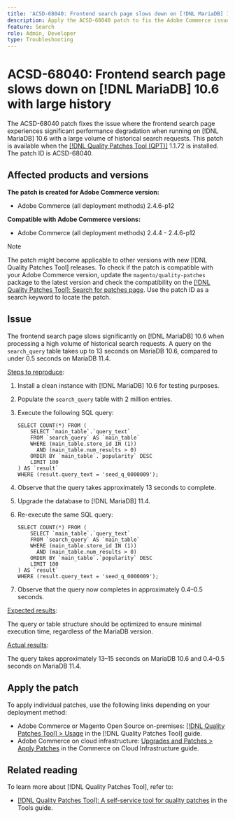 ```yaml
---
title: 'ACSD-68040: Frontend search page slows down on [!DNL MariaDB] 10.6 with large history'
description: Apply the ACSD-68040 patch to fix the Adobe Commerce issue where the frontend search page experiences significant performance degradation when running on MariaDB 10.6 with a large volume of historical search requests.
feature: Search
role: Admin, Developer
type: Troubleshooting
---
```


# ACSD-68040: Frontend search page slows down on [!DNL MariaDB] 10.6 with large history

The ACSD-68040 patch fixes the issue where the frontend search page experiences significant performance degradation when running on [!DNL MariaDB] 10.6 with a large volume of historical search requests. This patch is available when the [[!DNL Quality Patches Tool (QPT)]](/help/tools/quality-patches-tool/quality-patches-tool-to-self-serve-quality-patches.md) 1.1.72 is installed. The patch ID is ACSD-68040.

## Affected products and versions

**The patch is created for Adobe Commerce version:**

* Adobe Commerce (all deployment methods) 2.4.6-p12

**Compatible with Adobe Commerce versions:**

* Adobe Commerce (all deployment methods) 2.4.4 - 2.4.6-p12

>[!NOTE]
>
>The patch might become applicable to other versions with new [!DNL Quality Patches Tool] releases. To check if the patch is compatible with your Adobe Commerce version, update the `magento/quality-patches` package to the latest version and check the compatibility on the [[!DNL Quality Patches Tool]: Search for patches page](https://experienceleague.adobe.com/tools/commerce-quality-patches/index.html). Use the patch ID as a search keyword to locate the patch.

## Issue

The frontend search page slows significantly on [!DNL MariaDB] 10.6 when processing a high volume of historical search requests. A query on the `search_query` table takes up to 13 seconds on MariaDB 10.6, compared to under 0.5 seconds on MariaDB 11.4.

<u>Steps to reproduce</u>:

1. Install a clean instance with [!DNL MariaDB] 10.6 for testing purposes.
1. Populate the `search_query` table with 2 million entries.
1. Execute the following SQL query:

    ```
    SELECT COUNT(*) FROM (
        SELECT `main_table`.`query_text`
        FROM `search_query` AS `main_table`
        WHERE (main_table.store_id IN (1))
          AND (main_table.num_results > 0)
        ORDER BY `main_table`.`popularity` DESC
        LIMIT 100
    ) AS `result`
    WHERE (result.query_text = 'seed_q_0000009');
    ```

1. Observe that the query takes approximately 13 seconds to complete.
1. Upgrade the database to [!DNL MariaDB] 11.4.
1. Re-execute the same SQL query:

    ```
    SELECT COUNT(*) FROM (
        SELECT `main_table`.`query_text`
        FROM `search_query` AS `main_table`
        WHERE (main_table.store_id IN (1))
          AND (main_table.num_results > 0)
        ORDER BY `main_table`.`popularity` DESC
        LIMIT 100
    ) AS `result`
    WHERE (result.query_text = 'seed_q_0000009');
    ```

1. Observe that the query now completes in approximately 0.4–0.5 seconds.

<u>Expected results</u>:

The query or table structure should be optimized to ensure minimal execution time, regardless of the MariaDB version.

<u>Actual results</u>:

The query takes approximately 13–15 seconds on MariaDB 10.6 and 0.4–0.5 seconds on MariaDB 11.4.

## Apply the patch

To apply individual patches, use the following links depending on your deployment method:

* Adobe Commerce or Magento Open Source on-premises: [[!DNL Quality Patches Tool] > Usage](/help/tools/quality-patches-tool/usage.md) in the [!DNL Quality Patches Tool] guide.
* Adobe Commerce on cloud infrastructure: [Upgrades and Patches > Apply Patches](https://experienceleague.adobe.com/docs/commerce-cloud-service/user-guide/develop/upgrade/apply-patches.html) in the Commerce on Cloud Infrastructure guide.

## Related reading

To learn more about [!DNL Quality Patches Tool], refer to:

* [[!DNL Quality Patches Tool]: A self-service tool for quality patches](/help/tools/quality-patches-tool/quality-patches-tool-to-self-serve-quality-patches.md) in the Tools guide.
